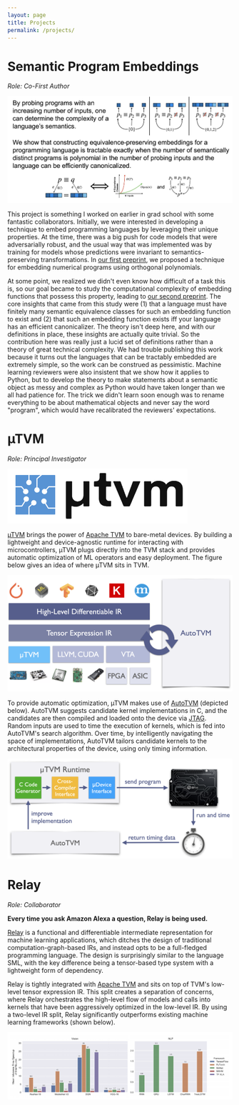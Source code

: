 ```yaml
---
layout: page
title: Projects
permalink: /projects/
---
```


# Semantic Program Embeddings
_Role: Co-First Author_

![embedders-summary](/images/embedders-summary.png)

This project is something I worked on earlier in grad school with some fantastic collaborators.
Initially, we were interested in developing a technique to embed programming languages by leveraging their unique properties.
At the time, there was a big push for code models that were adversarially robust, and the usual way that was implemented was by training for models whose predictions were invariant to semantics-preserving transformations.
In [our first preprint](/assets/a_theory_of_semantic_program_embeddings.pdf), we proposed a technique for embedding numerical programs using orthogonal polynomials.

At some point, we realized we didn't even know how difficult of a task this is, so our goal became to study the computational complexity of embedding functions that possess this property, leading to [our second preprint](/assets/a_theory_of_equivalence_preserving_embeddings.pdf).
The core insights that came from this study were (1) that a language must have finitely many semantic equivalence classes for such an embedding function to exist and (2) that such an embedding function exists iff your language has an efficient canonicalizer.
The theory isn't deep here, and with our definitions in place, these insights are actually quite trivial.
So the contribution here was really just a lucid set of definitions rather than a theory of great technical complexity.
We had trouble publishing this work because it turns out the languages that can be tractably embedded are extremely simple, so the work can be construed as pessimistic.
Machine learning reviewers were also insistent that we show how it applies to Python, but to develop the theory to make statements about a semantic object as messy and complex as Python would have taken longer than we all had patience for.
The trick we didn't learn soon enough was to rename everything to be about mathematical objects and never say the word "program", which would have recalibrated the reviewers' expectations.

# µTVM
_Role: Principal Investigator_

![microtvm-logo](/images/microtvm-logo.png)

[µTVM](https://github.com/apache/incubator-tvm/issues/2563) brings the power of [Apache
TVM](https://github.com/apache/incubator-tvm) to bare-metal devices. By
building a lightweight and device-agnostic runtime for interacting with
microcontrollers, µTVM plugs directly into the TVM stack and provides
automatic optimization of ML operators and easy deployment. The figure below
gives an idea of where µTVM sits in TVM.

<!-- TODO: use image resize proxy once images are uploaded to github -->
<!-- <img src="http://images.weserv.nl/?url=www.yourdomain.com{{ page.image }}&w=200&h=200&output=jpg&q=65" /> -->
![microtvm-tvm-stack](/images/microtvm-tvm-stack.png)

To provide automatic optimization, µTVM makes use of
[AutoTVM](https://arxiv.org/abs/1805.08166) (depicted below). AutoTVM
suggests candidate kernel implementations in C, and the candidates are then
compiled and loaded onto the device via
[JTAG](https://en.wikipedia.org/wiki/JTAG). Random inputs are used to time
the execution of kernels, which is fed into AutoTVM's search algorithm. Over
time, by intelligently navigating the space of implementations, AutoTVM
tailors candidate kernels to the architectural properties of the device,
using only timing information.

![microtvm-autotvm-overview](/images/microtvm-autotvm-overview.png)

# Relay
_Role: Collaborator_

<b>Every time you ask Amazon Alexa a question, Relay is being used.</b>

[Relay](https://github.com/apache/incubator-tvm/issues/1673) is a functional and differentiable intermediate representation for
machine learning applications, which ditches the design of traditional
computation-graph-based IRs, and instead opts to be a full-fledged
programming language. The design is surprisingly similar to the language SML,
with the key difference being a tensor-based type system with a lightweight
form of dependency.

Relay is tightly integrated with [Apache TVM](https://github.com/apache/incubator-tvm)
and sits on top of TVM's low-level tensor expression IR. This split creates a
separation of concerns, where Relay orchestrates the high-level flow of
models and calls into kernels that have been aggressively optimized in the
low-level IR. By using a two-level IR split, Relay significantly outperforms
existing machine learning frameworks (shown below).

<!-- TODO: Replace "InterNeuron" with "Relay" -->
![relay-wins-lmao](/images/relay-wins-lmao.png)

<!-- # RelayBench
_Role: Co-Investigator_

RelayBench is a framework for running language- and framework-agnostic
machine learning experiments, with the primary goal being *reproducibility*.
Once experiments are defined by the user, subsystems can be defined to
analyze and make use of the collected data. As a "killer app" for RelayBench,
I developed a push-button evaluation for the most recent [Relay
paper](https://arxiv.org/abs/1904.08368), meaning all of the experiments
and graphs were run and generated automatically. -->
